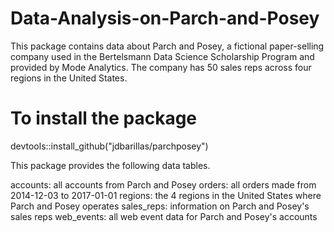 # Data-Analysis-on-Parch-and-Posey
This package contains data about Parch and Posey, a fictional paper-selling company used in the Bertelsmann Data Science Scholarship Program and provided by Mode Analytics. The company has 50 sales reps across four regions in the United States.

# To install the package
devtools::install_github("jdbarillas/parchposey")

This package provides the following data tables.

accounts: all accounts from Parch and Posey
orders: all orders made from 2014-12-03 to 2017-01-01
regions: the 4 regions in the United States where Parch and Posey operates
sales_reps: information on Parch and Posey's sales reps
web_events: all web event data for Parch and Posey's accounts

